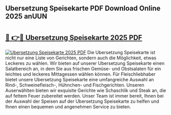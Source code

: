 ## Ubersetzung Speisekarte PDF Download Online 2025 anUUN

# <h2><a href="http://gc6eb97.nevu.top/?p=Ubersetzung+Speisekarte">🔗 👉🔴 Ubersetzung Speisekarte 2025 PDF</a></h2>

[![Ubersetzung Speisekarte 2025 PDF](https://i.imgur.com/dBaPXMq.png)](http://gc6eb97.nevu.top/?p=Ubersetzung+Speisekarte)
Die Ubersetzung Speisekarte ist nicht nur eine Liste von Gerichten, sondern auch die Möglichkeit, etwas Leckeres zu wählen. Wir bieten auf unserer Ubersetzung Speisekarte einen Salatbereich an, in dem Sie aus frischen Gemüse- und Obstsalaten für ein leichtes und leckeres Mittagessen wählen können. Für Fleischliebhaber bietet unsere Ubersetzung Speisekarte eine umfangreiche Auswahl an Rind-, Schweinefleisch-, Hühnchen- und Fischgerichten. Unseren Auserwählten bieten wir exquisite Gerichte wie Schaschlik und Steak an, die auf fettem Feuer zubereitet werden. Unser Team ist immer bereit, Ihnen bei der Auswahl der Speisen auf der Ubersetzung Speisekarte zu helfen und Ihnen einen bequemen und angenehmen Service zu bieten.
